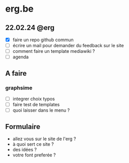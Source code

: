 # erg.be

## 22.02.24 @erg
* [x] faire un repo github commun
* [ ] écrire un mail pour demander du feedback sur le site
* [ ] comment faire un template mediawiki ?
* [ ] agenda

## A faire
### graphsime
* [ ] integrer choix typos
* [ ] faire test de templates
* [ ] quoi laisser dans le menu ?

## Formulaire
* allez vous sur le site de l'erg ?
* à quoi sert ce site ?
* des idées ?
* votre font preferée ? 
